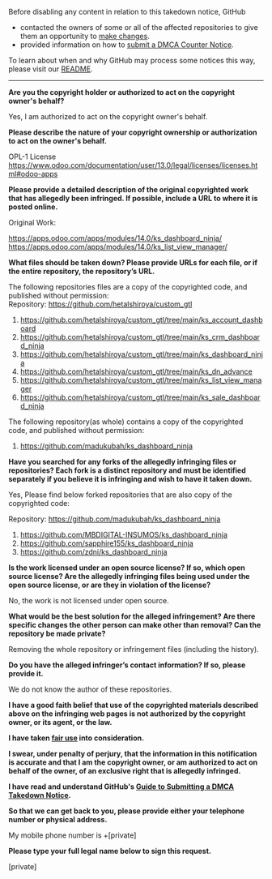 Before disabling any content in relation to this takedown notice, GitHub
- contacted the owners of some or all of the affected repositories to give them an opportunity to [make changes](https://docs.github.com/en/github/site-policy/dmca-takedown-policy#a-how-does-this-actually-work).
- provided information on how to [submit a DMCA Counter Notice](https://docs.github.com/en/articles/guide-to-submitting-a-dmca-counter-notice).

To learn about when and why GitHub may process some notices this way, please visit our [README](https://github.com/github/dmca/blob/master/README.md).

---

**Are you the copyright holder or authorized to act on the copyright owner's behalf?**

Yes, I am authorized to act on the copyright owner's behalf.

**Please describe the nature of your copyright ownership or authorization to act on the owner's behalf.**

OPL-1 License  
https://www.odoo.com/documentation/user/13.0/legal/licenses/licenses.html#odoo-apps

**Please provide a detailed description of the original copyrighted work that has allegedly been infringed. If possible, include a URL to where it is posted online.**

Original Work:

https://apps.odoo.com/apps/modules/14.0/ks_dashboard_ninja/  
https://apps.odoo.com/apps/modules/14.0/ks_list_view_manager/

**What files should be taken down? Please provide URLs for each file, or if the entire repository, the repository’s URL.**

The following repositories files are a copy of the copyrighted code, and published without permission:  
Repository: https://github.com/hetalshiroya/custom_gtl  
1. https://github.com/hetalshiroya/custom_gtl/tree/main/ks_account_dashboard  
2. https://github.com/hetalshiroya/custom_gtl/tree/main/ks_crm_dashboard_ninja  
3. https://github.com/hetalshiroya/custom_gtl/tree/main/ks_dashboard_ninja  
4. https://github.com/hetalshiroya/custom_gtl/tree/main/ks_dn_advance  
5. https://github.com/hetalshiroya/custom_gtl/tree/main/ks_list_view_manager  
6. https://github.com/hetalshiroya/custom_gtl/tree/main/ks_sale_dashboard_ninja

The following repository(as whole) contains a copy of the copyrighted code, and published without permission:  
1. https://github.com/madukubah/ks_dashboard_ninja

**Have you searched for any forks of the allegedly infringing files or repositories? Each fork is a distinct repository and must be identified separately if you believe it is infringing and wish to have it taken down.**

Yes, Please find below forked repositories that are also copy of the copyrighted code:

Repository: https://github.com/madukubah/ks_dashboard_ninja  
1. https://github.com/MBDIGITAL-INSUMOS/ks_dashboard_ninja  
2. https://github.com/sapphire155/ks_dashboard_ninja  
3. https://github.com/zdni/ks_dashboard_ninja

**Is the work licensed under an open source license? If so, which open source license? Are the allegedly infringing files being used under the open source license, or are they in violation of the license?**

No, the work is not licensed under open source.

**What would be the best solution for the alleged infringement? Are there specific changes the other person can make other than removal? Can the repository be made private?**

Removing the whole repository or infringement files (including the history).

**Do you have the alleged infringer’s contact information? If so, please provide it.**

We do not know the author of these repositories.

**I have a good faith belief that use of the copyrighted materials described above on the infringing web pages is not authorized by the copyright owner, or its agent, or the law.**

**I have taken <a href="https://www.lumendatabase.org/topics/22">fair use</a> into consideration.**

**I swear, under penalty of perjury, that the information in this notification is accurate and that I am the copyright owner, or am authorized to act on behalf of the owner, of an exclusive right that is allegedly infringed.**

**I have read and understand GitHub's <a href="https://docs.github.com/articles/guide-to-submitting-a-dmca-takedown-notice/">Guide to Submitting a DMCA Takedown Notice</a>.**

**So that we can get back to you, please provide either your telephone number or physical address.**

My mobile phone number is +[private]

**Please type your full legal name below to sign this request.**

[private]
